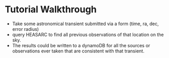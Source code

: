 # Tutorial Walkthrough
- Take some astronomical transient submitted via a form (time, ra, dec, error radius)
- query HEASARC to find all previous observations of that location on the sky.
- The results could be written to a dynamoDB for all the sources or observations ever taken that are consistent with that transient.
